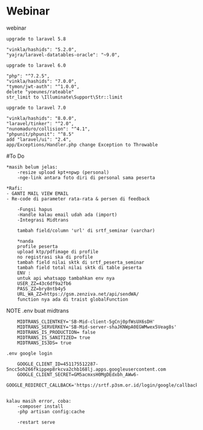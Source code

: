 # Webinar
webinar

    upgrade to laravel 5.8

    "vinkla/hashids": "5.2.0",
    "yajra/laravel-datatables-oracle": "~9.0",

    upgrade to laravel 6.0

    "php": "^7.2.5",
    "vinkla/hashids": "7.0.0",
    "tymon/jwt-auth": "^1.0.0",
    delete "yoeunes/rateable"
    str_limit to \Illuminate\Support\Str::limit

    upgrade to laravel 7.0

    "vinkla/hashids": "8.0.0",
    "laravel/tinker": "^2.0",
    "nunomaduro/collision": "^4.1",
    "phpunit/phpunit": "^8.5"
    add "laravel/ui": "2.4",
    app/Exceptions/Handler.php change Exception to Throwable
    
#To Do

    *masih belum jelas:
        -resize upload kpt+npwp (personal)
        -nge-link antara foto diri di personal sama peserta
        
    *Rafi:
    - GANTI MAIL VIEW EMAIL
    - Re-code di parameter rata-rata & persen di feedback

        -Fungsi hapus
        -Handle kalau email udah ada (import)
        -Integrasi Midtrans
        
        tambah field/column 'url' di srtf_seminar (varchar)

        *nanda
        profile peserta 
        upload ktp/pdfimage di profile
        no registrasi ska di profile
        tambah field nilai sktk di srtf_peserta_seminar
        tambah field total nilai sktk di table peserta
        ENV : 
        untuk api whatsapp tambahkan env nya
        USER_ZZ=43c6df9a2fb6
        PASS_ZZ=bry8ntb4y5
        URL_WA_ZZ=https://gsm.zenziva.net/api/sendWA/
        function nya ada di traist globalFunction
        


NOTE
    .env buat midtrans

        MIDTRANS_CLIENTKEY='SB-Mid-client-5gCnj0pfWsUX6sDH'
        MIDTRANS_SERVERKEY='SB-Mid-server-shaJKNWpA0EGWMwex5Veag8s'
        MIDTRANS_IS_PRODUCTION= false
        MIDTRANS_IS_SANITIZED= true
        MIDTRANS_IS3DS= true
        
    .env google login

        GOOGLE_CLIENT_ID=451175512287-5ncc5oh266fkippep8rkcva2chb168lj.apps.googleusercontent.com
        GOOGLE_CLIENT_SECRET=GM5acmxsH0MgDEdxbh_AWw6-
        GOOGLE_REDIRECT_CALLBACK='https://srtf.p3sm.or.id/login/google/callback'

        
    kalau masih error, coba:
        -composer install
        -php artisan config:cache
        
        -restart serve

